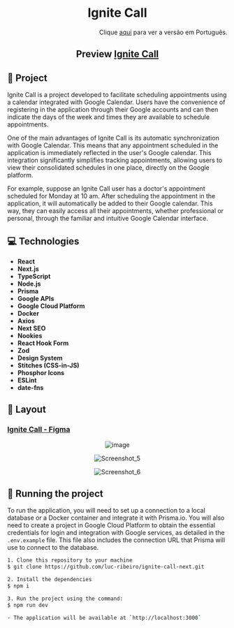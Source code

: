 <h1 align="center">
Ignite Call 
</h1>

<div align="right">
    Clique <a href="https://github.com/luc-ribeiro/ignite-call-next/blob/main/README-PTBR.md">aqui</a> para ver a versão em Português.
</div>

<h2 align="center">Preview <a href="https://ignite-call-next-phi.vercel.app" target="_blank">Ignite Call</a></h2>

## 📄 Project
Ignite Call is a project developed to facilitate scheduling appointments using a calendar integrated with Google Calendar. 
Users have the convenience of registering in the application through their Google accounts and can then indicate the days of the week and times they are available to schedule appointments.

One of the main advantages of Ignite Call is its automatic synchronization with Google Calendar. This means that any appointment scheduled in the application is immediately reflected in the user's Google calendar. 
This integration significantly simplifies tracking appointments, allowing users to view their consolidated schedules in one place, directly on the Google platform.

For example, suppose an Ignite Call user has a doctor's appointment scheduled for Monday at 10 am. After scheduling the appointment in the application, 
it will automatically be added to their Google calendar. This way, they can easily access all their appointments, whether professional or personal, 
through the familiar and intuitive Google Calendar interface.

## 💻 Technologies

- **React**
- **Next.js**
- **TypeScript**
- **Node.js**
- **Prisma**
- **Google APIs**
- **Google Cloud Platform**
- **Docker**
- **Axios**
- **Next SEO**
- **Nookies**
- **React Hook Form**
- **Zod**
- **Design System**
- **Stitches (CSS-in-JS)**
- **Phosphor Icons**
- **ESLint**
- **date-fns**

## 🔖 Layout
### [Ignite Call - Figma](https://www.figma.com/file/1fBgGauyyzAeE9AA8w7Dzi/Ignite-Call--%E2%80%A2-Projeto-React?type=design&node-id=339-74&mode=design)

<div align="center">
  
![image](https://github.com/luc-ribeiro/ignite-call-next/assets/69688077/780d3506-7e22-4856-b8f2-1d878e44ffb6)

![Screenshot_5](https://github.com/luc-ribeiro/ignite-call-next/assets/69688077/d4fb317b-5876-4017-962e-f648d27d7bc9)

![Screenshot_6](https://github.com/luc-ribeiro/ignite-call-next/assets/69688077/c1a383bc-6b7c-4558-bef1-869e7740a982)
</div>

## 🚀 Running the project

To run the application, you will need to set up a connection to a local database or a Docker container and integrate it with Prisma.io. 
You will also need to create a project in Google Cloud Platform to obtain the essential credentials for login and integration with Google services, as detailed in the ```.env.example``` file. 
This file also includes the connection URL that Prisma will use to connect to the database.

```bash
1. Clone this repository to your machine
$ git clone https://github.com/luc-ribeiro/ignite-call-next.git

2. Install the dependencies
$ npm i

3. Run the project using the command:
$ npm run dev

- The application will be available at `http://localhost:3000`
